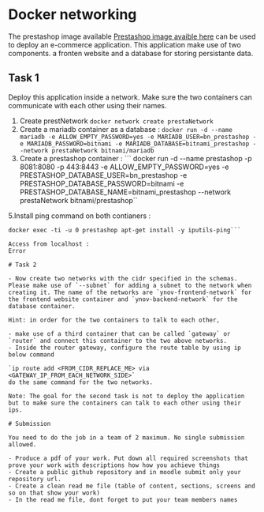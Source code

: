 # Docker networking

The prestashop image available [Prestashop image avaible here](https://hub.docker.com/r/bitnami/prestashop) can be used to deploy an e-commerce application. This application make use of two components. a fronten website and a database for storing persistante data.

## Task 1

Deploy this application inside a network. Make sure the two containers can communicate with each other using their names.
1. Create prestNetwork
   ```docker network create prestaNetwork ```
3. Create a mariadb container as a database :
   ```docker run -d --name mariadb -e ALLOW_EMPTY_PASSWORD=yes -e MARIADB_USER=bn_prestashop -e MARIADB_PASSWORD=bitnami -e MARIADB_DATABASE=bitnami_prestashop --network prestaNetwork bitnami/mariadb```
4. Create a prestashop container :
``` docker run -d --name prestashop -p 8081:8080 -p 443:8443 -e ALLOW_EMPTY_PASSWORD=yes -e PRESTASHOP_DATABASE_USER=bn_prestashop -e PRESTASHOP_DATABASE_PASSWORD=bitnami -e PRESTASHOP_DATABASE_NAME=bitnami_prestashop --network prestaNetwork bitnami/prestashop``

5.Install ping command on both contianers : 
```docker exec -ti -u 0 prestashop apt-get update
docker exec -ti -u 0 prestashop apt-get install -y iputils-ping```

Access from localhost :
Error

# Task 2

- Now create two networks with the cidr specified in the schemas. Please make use of `--subnet` for adding a subnet to the network when creating it. The name of the networks are `ynov-frontend-network` for the frontend website container and `ynov-backend-network` for the database container.

Hint: in order for the two containers to talk to each other,

- make use of a third container that can be called `gateway` or `router` and connect this container to the two above networks.
- Inside the router gateway, configure the route table by using ip below command

`ip route add <FROM_CIDR_REPLACE_ME> via <GATEWAY_IP_FROM_EACH_NETWORK_SIDE>`
do the same command for the two networks.

Note: The goal for the second task is not to deploy the application but to make sure the containers can talk to each other using their ips.

# Submission

You need to do the job in a team of 2 maximum. No single submission allowed.

- Produce a pdf of your work. Put down all required screenshots that prove your work with descriptions how how you achieve things
- Create a public github repository and in moodle submit only your repository url.
- Create a clean read me file (table of content, sections, screens and so on that show your work)
- In the read me file, dont forget to put your team members names
